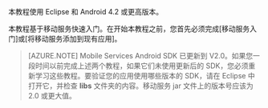 ﻿本教程使用 Eclipse 和 Android 4.2 或更高版本。 

本教程基于移动服务快速入门。在开始本教程之前，您首先必须完成[移动服务入门]或[将移动服务添加到现有应用]。

>[AZURE.NOTE] Mobile Services Android SDK 已更新到 V2.0。如果您一段时间以前完成上述两个教程，如果它们未使用更新后的 SDK，您必须重新学习这些教程。要验证您的应用使用哪些版本的 SDK，请在 Eclipse 中打开它，并检查 **libs** 文件夹的内容。移动服务 jar 文件上的版本号应该为 2.0 或更大值。

<!--HONumber=50-->